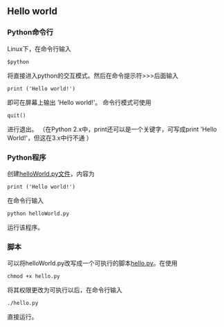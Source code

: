 ## Hello world
### Python命令行
Linux下，在命令行输入
```
$python
```
将直接进入python的交互模式。然后在命令提示符>>>后面输入
```
print ('Hello world!')
```
即可在屏幕上输出 'Hello world!'。
命令行模式可使用
```
quit()
```
进行退出。
（在Python 2.x中，print还可以是一个关键字，可写成print 'Hello World!'，但这在3.x中行不通 ）

### Python程序
创建[helloWorld.py文件](helloWorld.py)，内容为
```
print ('Hello world!')
```
在命令行输入
```
python helloWorld.py
```
运行该程序。

### 脚本
可以将helloWorld.py改写成一个可执行的脚本[hello.py](hello.py)。在使用
```
chmod +x hello.py
```
将其权限更改为可执行以后，在命令行输入
```
./hello.py
```
直接运行。